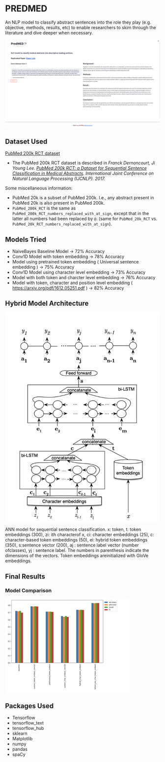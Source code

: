 # PREDMED
An NLP model to classify abstract sentences into the role they play (e.g. objective, methods, results, etc) to enable researchers to skim through the literature and dive deeper when necessary.


![image](https://github.com/KishanMishra1/PREDMED/blob/main/Images/output2.png)

## Dataset Used
[PubMed 200k RCT dataset](https://github.com/Franck-Dernoncourt/pubmed-rct)

* The PubMed 200k RCT dataset is described in *Franck Dernoncourt, Ji Young Lee. [PubMed 200k RCT: a Dataset for Sequential Sentence Classification in Medical Abstracts](https://arxiv.org/abs/1710.06071). International Joint Conference on Natural Language Processing (IJCNLP). 2017.*

Some miscellaneous information:
- PubMed 20k is a subset of PubMed 200k. I.e., any abstract present in PubMed 20k is also present in PubMed 200k. 
- `PubMed_200k_RCT` is the same as `PubMed_200k_RCT_numbers_replaced_with_at_sign`, except that in the latter all numbers had been replaced by `@`. (same for `PubMed_20k_RCT` vs. `PubMed_20k_RCT_numbers_replaced_with_at_sign`).


## Models Tried


- NaiveBayes Baseline Model -> 72% Accuracy
- Conv1D Model with token embedding -> 78% Accuracy
- Model using pretrained token embedding ( Universal sentence embedding ) -> 75% Accuracy
- Conv1D Model using character level embedding -> 73% Accuracy 
- Model with both token and charcter level embedding -> 76% Accuracy
- Model with token, character and position level embedding ( https://arxiv.org/pdf/1612.05251.pdf ) -> 82% Accuracy
<!--         <img src="https://user-images.githubusercontent.com/59719046/138639849-8bb0dcb4-f307-45cf-82ec-671530680863.png" width=40% height=40%> -->


## Hybrid Model Architecture


![alt text](https://github.com/KishanMishra1/PREDMED/blob/main/architecture.png?raw=true)


ANN model for sequential sentence classification. x: token, t: token embeddings (300), zi: ith characterof x, 
ci: character embeddings (25), c: character-based token embeddings (50), ei: hybrid token embeddings (350), s:sentence vector (200), 
aj : sentence label vector (number ofclasses), yj : sentence label. 
The numbers in parenthesis indicate the dimensions of the vectors. Token embeddings areinitialized with GloVe embeddings.

## Final Results
### **Model Comparison**
<img src="Images/model_comparison.png" width=80% height=80%>


## Packages Used
- Tensorflow
- tensorflow_text
- tensorflow_hub
- sklearn
- Matplotlib
- numpy
- pandas
- spaCy
